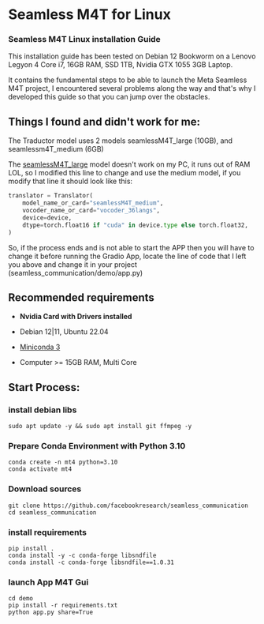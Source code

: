 # Seamless M4T for Linux
### Seamless M4T Linux installation Guide

This installation guide has been tested on Debian 12 Bookworm on a Lenovo Legyon 4 Core i7, 16GB RAM, SSD 1TB, Nvidia GTX 1055 3GB Laptop. 

It contains the fundamental steps to be able to launch the Meta Seamless M4T project, I encountered several problems along the way and that's why I developed this guide so that you can jump over the obstacles. 

## Things I found and didn't work for me: 

The Traductor model uses 2 models seamlessM4T_large (10GB), and seamlessm4T_medium (6GB)



The [seamlessM4T_large](https://github.com/facebookresearch/seamless_communication/blob/3d7e25d2b0d77ddef080f5152660956333a8c3cb/demo/app.py#L307) 
model doesn't work on my PC, it runs out of RAM LOL, so I modified this line to change and use the medium model, if you modify that line it should look like this:

```python
translator = Translator(
    model_name_or_card="seamlessM4T_medium",
    vocoder_name_or_card="vocoder_36langs",
    device=device,
    dtype=torch.float16 if "cuda" in device.type else torch.float32,
)
```

So, if the process ends and is not able to start the APP then you will have to change it before running the Gradio App, locate the line of code that I left you above and change it in your project (seamless_communication/demo/app.py)


## Recommended requirements

* **Nvidia Card with Drivers installed**
* Debian 12|11, Ubuntu 22.04
* [Miniconda 3](https://docs.conda.io/projects/miniconda/en/latest/index.html#quick-command-line-install)

* Computer >= 15GB RAM, Multi Core


## Start Process:
### install debian libs

```
sudo apt update -y && sudo apt install git ffmpeg -y

```

### Prepare Conda Environment with Python 3.10

```
conda create -n mt4 python=3.10
conda activate mt4

```

### Download sources
```
git clone https://github.com/facebookresearch/seamless_communication
cd seamless_communication

```

### install requirements

```
pip install .
conda install -y -c conda-forge libsndfile
conda install -c conda-forge libsndfile==1.0.31

```

### launch App M4T Gui

```
cd demo
pip install -r requirements.txt
python app.py share=True

```

